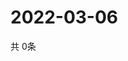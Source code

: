 # 2022-03-06
  共 0条

  <!-- BEGIN -->
  <!-- 最后更新时间Sun Mar 06 2022 12:09:05 GMT+0000 (Coordinated Universal Time) -->
  
  <!-- END -->
  
  